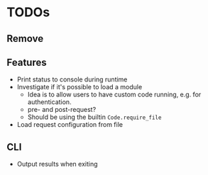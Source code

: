 # TODOs

## Remove

## Features
- Print status to console during runtime
- Investigate if it's possible to load a module
  - Idea is to allow users to have custom code running, e.g. for authentication.
  - pre- and post-request?
  - Should be using the builtin `Code.require_file`
- Load request configuration from file

## CLI
- Output results when exiting
